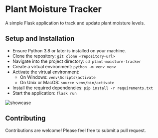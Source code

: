 # Plant Moisture Tracker

A simple Flask application to track and update plant moisture levels.

## Setup and Installation

- Ensure Python 3.8 or later is installed on your machine.
- Clone the repository: `git clone <repository-url>`
- Navigate into the project directory: `cd plant-moisture-tracker`
- Create a virtual environment: `python -m venv venv`
- Activate the virtual environment:
  - On Windows: `venv\Scripts\activate`
  - On Unix or MacOS: `source venv/bin/activate`
- Install the required dependencies: `pip install -r requirements.txt`
- Start the application: `flask run`

![showcase](https://github.com/RT-codes/SelfWateringRasp/blob/main/firefox_B6IXk1S5Kt.gif)


## Contributing

Contributions are welcome! Please feel free to submit a pull request.
